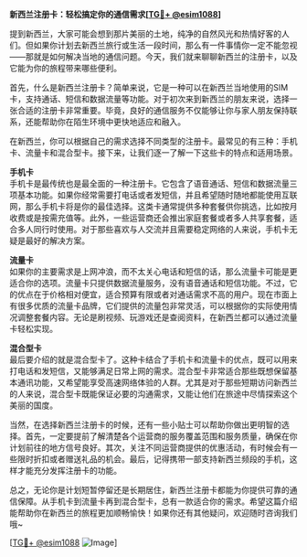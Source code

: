 **新西兰注册卡：轻松搞定你的通信需求[[TG💪+ @esim1088](https://t.me/s/esim1088)]**

提到新西兰，大家可能会想到那片美丽的土地，纯净的自然风光和热情好客的人们。但如果你计划去新西兰旅行或生活一段时间，那么有一件事情你一定不能忽视——那就是如何解决当地的通信问题。今天，我们就来聊聊新西兰的注册卡，以及它能为你的旅程带来哪些便利。

首先，什么是新西兰注册卡？简单来说，它是一种可以在新西兰当地使用的SIM卡，支持通话、短信和数据流量等功能。对于初次来到新西兰的朋友来说，选择一张合适的注册卡非常重要。毕竟，良好的通信服务不仅能够让你与家人朋友保持联系，还能帮助你在陌生环境中更快地适应和融入。

在新西兰，你可以根据自己的需求选择不同类型的注册卡。最常见的有三种：手机卡、流量卡和混合型卡。接下来，让我们逐一了解一下这些卡的特点和适用场景。

**手机卡**  
手机卡是最传统也是最全面的一种注册卡。它包含了语音通话、短信和数据流量三项基本功能。如果你经常需要打电话或者发短信，并且希望随时随地都能使用互联网，那么手机卡将是你的最佳选择。这类卡通常提供多种套餐供你挑选，比如按月收费或是按需充值等。此外，一些运营商还会推出家庭套餐或者多人共享套餐，适合多人同行时使用。对于那些喜欢与人交流并且需要稳定网络的人来说，手机卡无疑是最好的解决方案。

**流量卡**  
如果你的主要需求是上网冲浪，而不太关心电话和短信的话，那么流量卡可能是更适合你的选项。流量卡只提供数据流量服务，没有语音通话和短信功能。不过，它的优点在于价格相对便宜，适合预算有限或者对通话需求不高的用户。现在市面上有很多优质的流量卡品牌，它们提供的流量包非常灵活，可以根据你的实际使用情况调整套餐内容。无论是刷视频、玩游戏还是查阅资料，在新西兰都可以通过流量卡轻松实现。

**混合型卡**  
最后要介绍的就是混合型卡了。这种卡结合了手机卡和流量卡的优点，既可以用来打电话和发短信，又能够满足日常上网的需求。混合型卡非常适合那些既想保留基本通讯功能，又希望能享受高速网络体验的人群。尤其是对于那些短期访问新西兰的人来说，混合型卡既能保证必要的沟通需求，又能让他们在旅途中尽情探索这个美丽的国度。

当然，在选择新西兰注册卡的时候，还有一些小贴士可以帮助你做出更明智的选择。首先，一定要提前了解清楚各个运营商的服务覆盖范围和服务质量，确保在你计划前往的地方信号良好。其次，关注不同运营商提供的优惠活动，有时候会有一些限时折扣或者赠送礼品的机会。最后，记得携带一部支持新西兰频段的手机，这样才能充分发挥注册卡的功能。

总之，无论你是计划短暂停留还是长期居住，新西兰注册卡都能为你提供可靠的通信保障。从手机卡到流量卡再到混合型卡，总有一款适合你的需求。希望这篇介绍能帮助你在新西兰的旅程更加顺畅愉快！如果你还有其他疑问，欢迎随时咨询我们哦~

[[TG💪+ @esim1088](https://t.me/s/esim1088) ![Image](https://i.postimg.cc/4NQfJmqS/Snipaste-2025-05-13-00-14-12.png)]